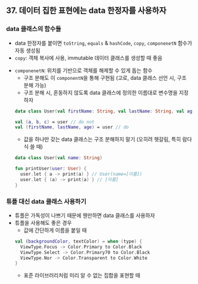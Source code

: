 ## 37. 데이터 집한 표현에는 data 한정자를 사용하자

### data 클래스의 함수들
- data 한정자를 붙이면 `toString`, `equals` & `hashCode`, `copy`, `componenetN` 함수가 자동 생성됨
- `copy`: 객체 복사에 사용, immutable 데이터 클래스를 생성할 때 좋음

[//]: # (todo: 얕은복사하지만 불변 객체는 깊은 복사가 필요없다???? 관련 예제 추가하기...)
- `componenetN`: 위치를 기반으로 객체를 해제할 수 있게 돕는 함수
  - 구조 분해도 이 `componentN`을 통해 구현됨 (고로, data 클래스 선언 시, 구조 분해 가능)
  - 구조 분해 시, 혼동하지 않도록 data 클래스에 정의한 이름대로 변수명을 지정하자
  ```kotlin
  data class User(val firstName: String, val lastName: String, val age: Int)

  val (a, b, c) = user // do not
  val (firstName, lastName, age) = user // do
  ```
  - 값을 하나만 갖는 data 클래스는 구조 분해하지 말기 (오히려 헷갈림, 특히 람다식 쓸 때)
  ```kotlin
  data class User(val name: String)

  fun printUser(user: User) {
    user.let { a -> print(a) } // User(name=[이름])
    user.let { (a) -> print(a) } // [이름]
  }
  ```

### 튜플 대신 data 클래스 사용하기
- 튜플은 가독성이 나쁘기 때문에 웬만하면 data 클래스를 사용하자
- 튜플을 사용해도 좋은 경우
  - 값에 간단하게 이름을 붙일 때
  ```kotlin
  val (backgroundColor, textColor) = when (type) {
    ViewType.Focus -> Color.Primary to Color.Black
    ViewType.Select -> Color.Primary70 to Color.Black
    ViewType.Nor -> Color.Transparent to Color.White
  }
  ```
  - 표준 라이브러리처럼 미리 알 수 없는 집합을 표현할 때